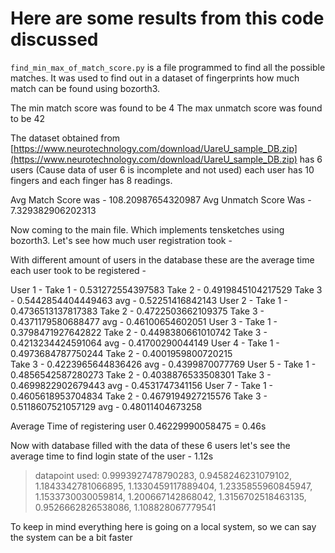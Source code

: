 # Here are some results from this code discussed

`find_min_max_of_match_score.py` is a file programmed to find all the possible matches. It was used to find out in a dataset of fingerprints how much match can be found using bozorth3.

The min match score was found to be 4
The max unmatch score was found to be 42

The dataset obtained from [https://www.neurotechnology.com/download/UareU_sample_DB.zip](https://www.neurotechnology.com/download/UareU_sample_DB.zip) has 6 users (Cause data of user 6 is incomplete and not used) each user has 10 fingers and each finger has 8 readings.

Avg Match Score was - 108.20987654320987
Avg Unmatch Score Was - 7.329382906202313



Now coming to the main file. Which implements tensketches using bozorth3. Let's see how much user registration took - 

With different amount of users in the database these are the average time each user took to be registered -

User 1 - 
    Take 1 - 0.531272554397583
    Take 2 - 0.4919845104217529
    Take 3 - 0.5442854404449463         avg - 0.52251416842143
User 2 -
    Take 1 - 0.4736513137817383
    Take 2 - 0.4722503662109375
    Take 3 - 0.4371179580688477         avg - 0.46100654602051
User 3 -
    Take 1 - 0.3798471927642822
    Take 2 - 0.4498380661010742
    Take 3 - 0.4213234424591064         avg - 0.41700290044149
User 4 -
    Take 1 - 0.4973684787750244
    Take 2 - 0.4001959800720215         
    Take 3 - 0.4223965644836426         avg - 0.4399870077769
User 5 -
    Take 1 - 0.4856542587280273
    Take 2 - 0.4038876533508301
    Take 3 - 0.4699822902679443         avg - 0.4531747341156
User 7 -
    Take 1 - 0.4605618953704834
    Take 2 - 0.4679194927215576
    Take 3 - 0.5118607521057129         avg - 0.48011404673258

Average Time of registering user 0.46229990058475 = 0.46s


Now with database filled with the data of these 6 users let's see the average time to find login state of the user - 1.12s 

> datapoint used:
0.9993927478790283, 0.9458246231079102, 1.1843342781066895, 1.1330459117889404, 1.2335855960845947,
1.1533730030059814, 1.200667142868042, 1.3156702518463135,
0.9526662826538086, 1.108828067779541 

To keep in mind everything here is going on a local system, so we can say the system can be a bit faster